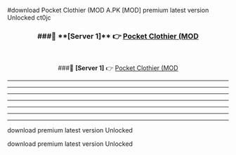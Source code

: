 #download Pocket Clothier (MOD A.PK [MOD] premium latest version Unlocked ct0jc 



<div align="center">
<h3>###🔹 **[Server 1]** 👉 <a href="https://download1apk.web.app/">Pocket Clothier (MOD</a></h3><br>


###🔹 **[Server 1]** 👉 <a href="https://download1apk.web.app/">Pocket Clothier (MOD</a></h3>
</div>



----------------------------------------------------------

----------------------------------------------------------

----------------------------------------------------------

----------------------------------------------------------

----------------------------------------------------------

----------------------------------------------------------

----------------------------------------------------------

download premium latest version Unlocked

download premium latest version Unlocked
